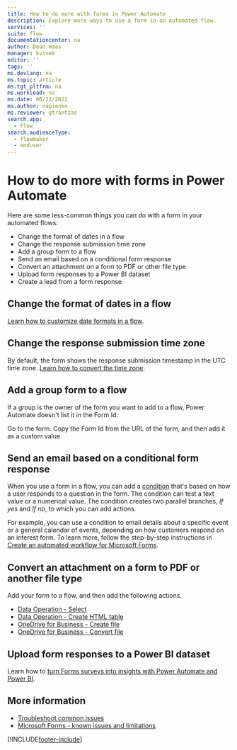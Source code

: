 ```yaml
---
title: How to do more with forms in Power Automate
description: Explore more ways to use a form in an automated flow.
services: ''
suite: flow
documentationcenter: na
author: Dean-Haas
manager: kvivek
editor: ''
tags: ''
ms.devlang: na
ms.topic: article
ms.tgt_pltfrm: na
ms.workload: na
ms.date: 06/22/2022
ms.author: napienko
ms.reviewer: gtrantzas
search.app: 
  - Flow
search.audienceType: 
  - flowmaker
  - enduser
---
```


# How to do more with forms in Power Automate

Here are some less-common things you can do with a form in your automated flows:

- Change the format of dates in a flow
- Change the response submission time zone
- Add a group form to a flow
- Send an email based on a conditional form response
- Convert an attachment on a form to PDF or other file type
- Upload form responses to a Power BI dataset
- Create a lead from a form response

## Change the format of dates in a flow

[Learn how to customize date formats in a flow](https://support.microsoft.com/help/4534778/how-to-customize-format-date-and-time-values-in-a-flow).

## Change the response submission time zone

By default, the form shows the response submission timestamp in the UTC time zone. [Learn how to convert the time zone](https://support.microsoft.com/help/4557244/converting-time-zone-in-microsoft-power-automate).

## Add a group form to a flow

If a group is the owner of the form you want to add to a flow, Power Automate doesn't list it in the Form Id.

Go to the form. Copy the Form Id from the URL of the form, and then add it as a custom value.

## Send an email based on a conditional form response

When you use a form in a flow, you can add a [condition](/power-automate/add-condition#add-a-condition) that's based on how a user responds to a question in the form. The condition can test a text value or a numerical value. The condition creates two parallel branches, *If yes* and *If no*, to which you can add actions.

For example, you can use a condition to email details about a specific event or a general calendar of events, depending on how customers respond on an interest form. To learn more, follow the step-by-step instructions in [Create an automated workflow for Microsoft Forms](https://support.microsoft.com/office/create-an-automated-workflow-for-microsoft-forms-dee28c00-503a-48b3-89df-91a5084e6e43).

## Convert an attachment on a form to PDF or another file type

Add your form to a flow, and then add the following actions.

- [Data Operation - Select](../data-operations.md#use-the-select-action)
- [Data Operation - Create HTML table](../data-operations.md#use-the-create-html-table-action)
- [OneDrive for Business - Create file](/connectors/onedrive/#create-file)
- [OneDrive for Business - Convert file](/connectors/onedrive/#convert-file)

## Upload form responses to a Power BI dataset

Learn how to [turn Forms surveys into insights with Power Automate and Power BI](https://make.powerautomate.com/blog/forms-and-flow-and-powerbi/).

## More information

- [Troubleshoot common issues](troubleshoot-issues.md)
- [Microsoft Forms - known issues and limitations](/connectors/microsoftforms/#known-issues-and-limitations)

[!INCLUDE[footer-include](../includes/footer-banner.md)]
